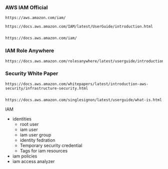 ### AWS IAM Official
```
https://aws.amazon.com/iam/
```
```
https://docs.aws.amazon.com/IAM/latest/UserGuide/introduction.html
```
###
```
https://docs.aws.amazon.com/iam/
```
### IAM Role Anywhere
```
https://docs.aws.amazon.com/rolesanywhere/latest/userguide/introduction.html
```

### Security White Paper
```
https://docs.aws.amazon.com/whitepapers/latest/introduction-aws-security/infrastructure-security.html
```
### 
```
https://docs.aws.amazon.com/singlesignon/latest/userguide/what-is.html
```

IAM
 - identities
   - root user
   - iam user
   - iam user group
   - identity fedration
   - Temporary security credential
   - Tags for iam resources
 - iam policies
 - iam access analyzer
 